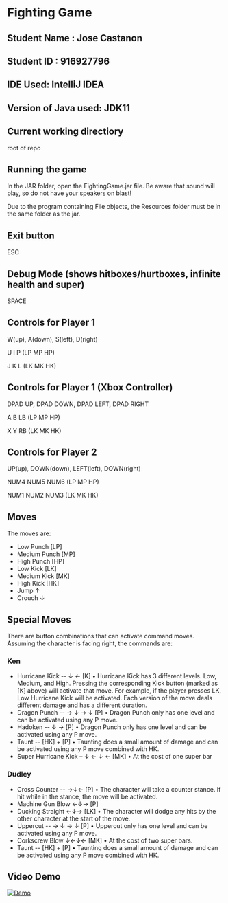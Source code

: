 # Fighting Game

## Student Name : Jose Castanon
## Student ID : 916927796

## IDE Used: IntelliJ IDEA
## Version of Java used: JDK11

## Current working directiory 
root of repo

## Running the game 
In the JAR folder, open the FightingGame.jar file. Be aware that sound will play, so do not have your speakers on blast!

Due to the program containing File objects, the Resources folder must be in the same folder as the jar.

## Exit button 
ESC

## Debug Mode (shows hitboxes/hurtboxes, infinite health and super) 
SPACE

## Controls for Player 1
W(up), A(down), S(left), D(right)

U I P (LP MP HP)

J K L (LK MK HK)

## Controls for Player 1 (Xbox Controller)
DPAD UP, DPAD DOWN, DPAD LEFT, DPAD RIGHT

A B LB (LP MP HP)

X Y RB (LK MK HK)

## Controls for Player 2 
UP(up), DOWN(down), LEFT(left), DOWN(right)

NUM4 NUM5 NUM6 (LP MP HP)

NUM1 NUM2 NUM3 (LK MK HK)

## Moves
The moves are:
-	Low Punch [LP]
-	Medium Punch [MP]
-	High Punch [HP]
-	Low Kick [LK]
-	Medium Kick [MK]
-	High Kick [HK] 
-	Jump ↑
-	Crouch ↓ 

## Special Moves
There are button combinations that can activate command moves. Assuming the character is facing right, the commands are:

### Ken 
-	Hurricane Kick  --    ↓ ← [K]
•	Hurricane Kick has 3 different levels. Low, Medium, and High. Pressing the corresponding Kick button (marked as [K] above) will activate that move. For example, if the player presses LK, Low Hurricane Kick will be activated. Each version of the move deals different damage and has a different duration.
-	Dragon Punch  --  → ↓ → ↓ [P]
•	Dragon Punch only has one level and can be activated using any P move.
-	Hadoken  -- ↓ →  [P]
•	Dragon Punch only has one level and can be activated using any P move.
-	Taunt -- [HK] + [P]
•	Taunting does a small amount of damage and can be activated using any P move combined with HK.
-	Super Hurricane Kick – ↓ ← ↓ ← [MK]
•	At the cost of one super bar

### Dudley

-	Cross Counter -- →↓← [P]
•	The character will take a counter stance. If hit while in the stance, the move will be activated.
-	Machine Gun Blow ←↓→ [P]
-	Ducking Straight ←↓→ [LK]
•	The character will dodge any hits by the other character at the start of the move.
-	Uppercut --  → ↓ → ↓ [P]
•	Uppercut only has one level and can be activated using any P move.
-	Corkscrew Blow ↓←↓← [MK]
•	At the cost of two super bars.
-	Taunt -- [HK] + [P]
•	Taunting does a small amount of damage and can be activated using any P move combined with HK.


## Video Demo
[![Demo](https://img.youtube.com/vi/Doa5WNTc0dg/0.jpg)](https://www.youtube.com/watch?v=Doa5WNTc0dg "Game Demo")
